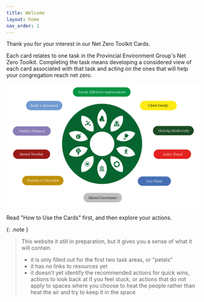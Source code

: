 ```yaml
---
title: Welcome
layout: home
nav_order: 1
---
```


Thank you for your interest in our Net Zero Toolkit Cards.

Each card relates to one task in the Provincial Environment Group's Net Zero Toolkit.  Completing the task means developing a considered view of each card associated with that task and acting on the ones that will help your congregation reach net zero.

<img src="graphics/NetZeroActionPlan10petals.jpg" alt="The Scottish Episcopal Church's 10 task areas, called petals" width="1500px"/>

Read "How to Use the Cards" first, and then explore your actions.

{: .note }

> This website it still in preparation, but it gives you a sense of what it will contain.
> 
> - it is only filled out for the first two task areas, or "petals"
> - it has no links to resources yet 
> - it doesn't yet identify the recommended actions for quick wins, actions to look back at if you feel stuck, or actions that do not apply to spaces where you choose to heat the people rather than heat the air and try to keep it in the space

